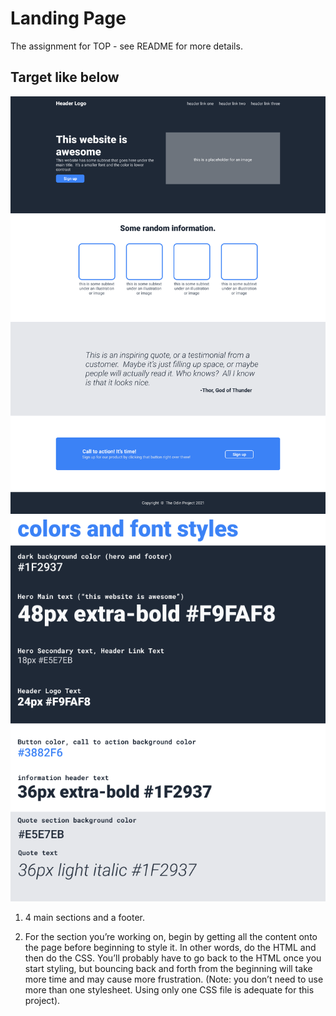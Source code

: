 # Landing Page
The assignment for TOP - see README for more details. 
## Target like below

![odin-project!](odin-project.png)
![color-and-stuff!](colors_and_stuff.png)

1. 4 main sections and a footer. 

2. For the section you’re working on, begin by getting all the content onto the page before beginning to style it. In other words, do the HTML and then do the CSS. You’ll probably have to go back to the HTML once you start styling, but bouncing back and forth from the beginning will take more time and may cause more frustration. (Note: you don’t need to use more than one stylesheet. Using only one CSS file is adequate for this project).